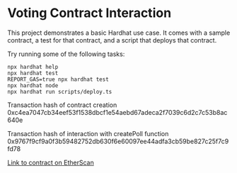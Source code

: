 # Voting Contract Interaction

This project demonstrates a basic Hardhat use case. It comes with a sample contract, a test for that contract, and a script that deploys that contract.

Try running some of the following tasks:

```shell
npx hardhat help
npx hardhat test
REPORT_GAS=true npx hardhat test
npx hardhat node
npx hardhat run scripts/deploy.ts
```

Transaction hash of contract creation
0xc4ea7047cb34eef53f1538dbcf1e54aebd67adeca2f7039c6d2c7c53b8ac640e

Transaction hash of interaction with createPoll function
0x9767f9cf9a0f3b59482752db630f6e60097ee44adfa3cb59be827c25f7c9fd78

[Link to contract on EtherScan](https://sepolia.etherscan.io/address/0x531A2F36969eF63016dd559e965fef9d1F3674F1)

